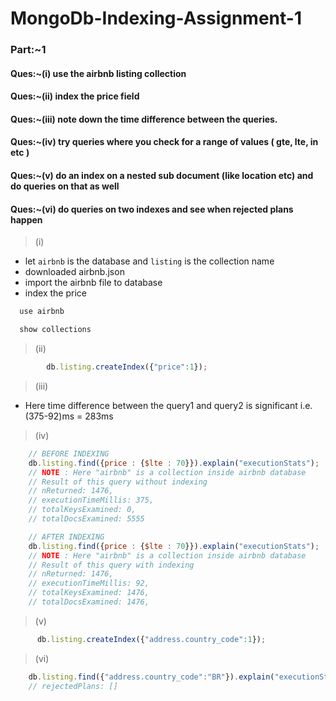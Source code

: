 # MongoDb-Indexing-Assignment-1

### Part:~1

#### Ques:~(i) use the airbnb listing collection
#### Ques:~(ii) index the price field
#### Ques:~(iii) note down the time difference between the queries.
#### Ques:~(iv) try queries where you check for a range of values ( gte, lte, in etc )
#### Ques:~(v) do an index on a nested sub document (like location etc) and do queries on that as well
#### Ques:~(vi) do queries on two indexes and see when rejected plans happen

> (i)


- let ```airbnb``` is the database and ```listing``` is the collection name
- downloaded airbnb.json
- import the airbnb file to database
- index the price
```js
  use airbnb
```
```js
  show collections
```
> (ii)


```js
        db.listing.createIndex({"price":1});
```
> (iii)

- Here time difference between the query1 and query2 is significant i.e. (375-92)ms = 283ms

> (iv)

```js
    // BEFORE INDEXING
    db.listing.find({price : {$lte : 70}}).explain("executionStats");
    // NOTE : Here "airbnb" is a collection inside airbnb database
    // Result of this query without indexing
    // nReturned: 1476,
    // executionTimeMillis: 375,
    // totalKeysExamined: 0,
    // totalDocsExamined: 5555

    // AFTER INDEXING
    db.listing.find({price : {$lte : 70}}).explain("executionStats");
    // NOTE : Here "airbnb" is a collection inside airbnb database
    // Result of this query with indexing
    // nReturned: 1476,
    // executionTimeMillis: 92,
    // totalKeysExamined: 1476,
    // totalDocsExamined: 1476,
```

> (v)

```js
      db.listing.createIndex({"address.country_code":1});
```

> (vi)

```js
    db.listing.find({"address.country_code":"BR"}).explain("executionStats");
    // rejectedPlans: []
```
